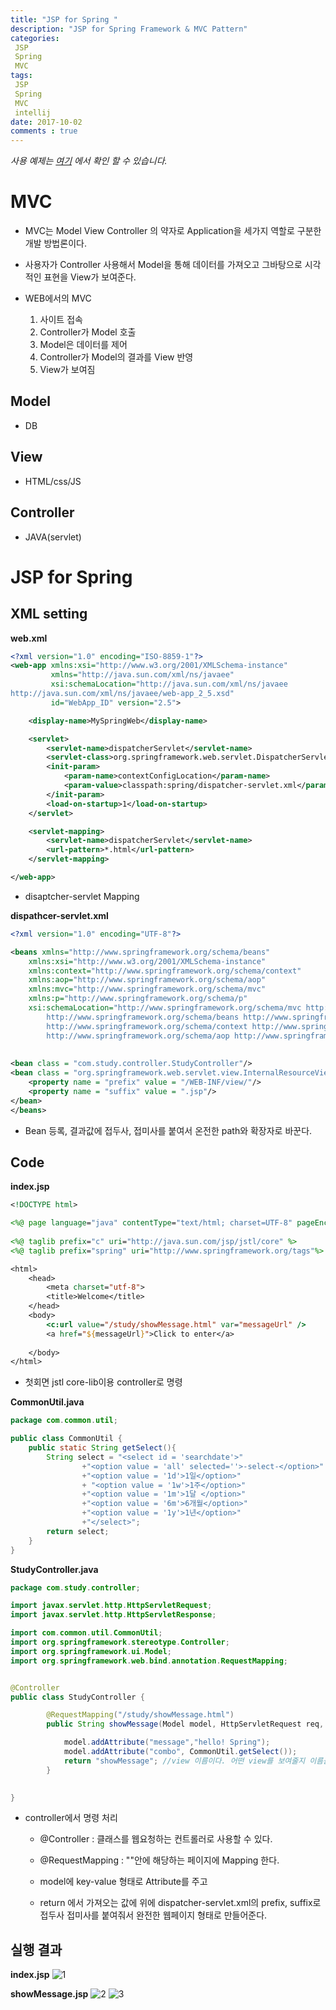 ```yaml
---
title: "JSP for Spring "
description: "JSP for Spring Framework & MVC Pattern"
categories: 
 JSP 
 Spring
 MVC
tags: 
 JSP
 Spring
 MVC
 intellij
date: 2017-10-02 
comments : true
---
```


_사용 예제는 [여기](https://github.com/kwakkwakkwak/JSP_Spring) 에서 확인 할 수 있습니다._

# MVC

* MVC는 Model View Controller 의 약자로 Application을 세가지 역할로 구분한 개발 방법론이다.

* 사용자가 Controller 사용해서 Model을 통해 데이터를 가져오고 그바탕으로 시각적인 표현을 View가 보여준다.

* WEB에서의 MVC
    1. 사이트 접속
    2. Controller가 Model 호출
    3. Model은 데이터를 제어
    4. Controller가 Model의 결과를 View 반영
    5. View가 보여짐
    
## Model
* DB

## View
* HTML/css/JS

## Controller
* JAVA(servlet)

# JSP for Spring

## XML setting 

**web.xml**
```xml
<?xml version="1.0" encoding="ISO-8859-1"?>
<web-app xmlns:xsi="http://www.w3.org/2001/XMLSchema-instance"
         xmlns="http://java.sun.com/xml/ns/javaee"
         xsi:schemaLocation="http://java.sun.com/xml/ns/javaee
http://java.sun.com/xml/ns/javaee/web-app_2_5.xsd"
         id="WebApp_ID" version="2.5">

    <display-name>MySpringWeb</display-name>

    <servlet>
        <servlet-name>dispatcherServlet</servlet-name>
        <servlet-class>org.springframework.web.servlet.DispatcherServlet</servlet-class>
        <init-param>
            <param-name>contextConfigLocation</param-name>
            <param-value>classpath:spring/dispatcher-servlet.xml</param-value>
        </init-param>
        <load-on-startup>1</load-on-startup>
    </servlet>

    <servlet-mapping>
        <servlet-name>dispatcherServlet</servlet-name>
        <url-pattern>*.html</url-pattern>
    </servlet-mapping>

</web-app>

```
* disaptcher-servlet Mapping

**dispathcer-servlet.xml**
```xml
<?xml version="1.0" encoding="UTF-8"?>

<beans xmlns="http://www.springframework.org/schema/beans"
	xmlns:xsi="http://www.w3.org/2001/XMLSchema-instance"
	xmlns:context="http://www.springframework.org/schema/context"
	xmlns:aop="http://www.springframework.org/schema/aop"
	xmlns:mvc="http://www.springframework.org/schema/mvc"
	xmlns:p="http://www.springframework.org/schema/p"
	xsi:schemaLocation="http://www.springframework.org/schema/mvc http://www.springframework.org/schema/mvc/spring-mvc-3.2.xsd
		http://www.springframework.org/schema/beans http://www.springframework.org/schema/beans/spring-beans.xsd
		http://www.springframework.org/schema/context http://www.springframework.org/schema/context/spring-context.xsd
		http://www.springframework.org/schema/aop http://www.springframework.org/schema/aop/spring-aop-3.2.xsd">
    
  
<bean class = "com.study.controller.StudyController"/>
<bean class = "org.springframework.web.servlet.view.InternalResourceViewResolver" p:order="1">
	<property name = "prefix" value = "/WEB-INF/view/"/>
	<property name = "suffix" value = ".jsp"/>
</bean>
</beans>

```
* Bean 등록, 결과값에 접두사, 접미사를 붙여서 온전한 path와 확장자로 바꾼다.

## Code

**index.jsp**
```jsp
<!DOCTYPE html>

<%@ page language="java" contentType="text/html; charset=UTF-8" pageEncoding="UTF-8"%>
    
<%@ taglib prefix="c" uri="http://java.sun.com/jsp/jstl/core" %>
<%@ taglib prefix="spring" uri="http://www.springframework.org/tags"%>

<html>
	<head>
		<meta charset="utf-8">
		<title>Welcome</title>
	</head> 
	<body>
		<c:url value="/study/showMessage.html" var="messageUrl" />
		<a href="${messageUrl}">Click to enter</a>
	
	</body>
</html>

```

* 첫회면 jstl core-lib이용 controller로 명령


**CommonUtil.java**

```java
package com.common.util;

public class CommonUtil {
    public static String getSelect(){
        String select = "<select id = 'searchdate'>"
                +"<option value = 'all' selected=''>-select-</option>"
                +"<option value = '1d'>1일</option>"
                + "<option value = '1w'>1주</option>"
                +"<option value = '1m'>1달 </option>"
                +"<option value = '6m'>6개월</option>"
                +"<option value = '1y'>1년</option>"
                +"</select>";
        return select;
    }
}
```
**StudyController.java**
```java
package com.study.controller;

import javax.servlet.http.HttpServletRequest;
import javax.servlet.http.HttpServletResponse;

import com.common.util.CommonUtil;
import org.springframework.stereotype.Controller;
import org.springframework.ui.Model;
import org.springframework.web.bind.annotation.RequestMapping;


@Controller
public class StudyController {

		@RequestMapping("/study/showMessage.html")
		public String showMessage(Model model, HttpServletRequest req, HttpServletResponse res) {

			model.addAttribute("message","hello! Spring");
			model.addAttribute("combo", CommonUtil.getSelect());
			return "showMessage"; //view 이름이다. 어떤 view를 보여줄지 이름을 정해줌.
		}		

	
}

```

* controller에서 명령 처리

    * @Controller : 클래스를 웹요청하는 컨트롤러로 사용할 수 있다.
    
    * @RequestMapping : ""안에 해당하는 페이지에 Mapping 한다.
    
    * model에 key-value 형태로 Attribute를 주고
    
    * return 에서 가져오는 값에 위에 dispatcher-servlet.xml의 prefix, suffix로 접두사 접미사를 붙여줘서 완전한 웹페이지 형태로 만들어준다.
    
## 실행 결과

**index.jsp**
![1](/assets/images/jspForSpring/1.png)

**showMessage.jsp**
![2](/assets/images/jspForSpring/2.png)
![3](/assets/images/jspForSpring/3.png)

    